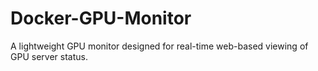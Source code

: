 # Docker-GPU-Monitor
A lightweight GPU monitor designed for real-time web-based viewing of GPU server status.
